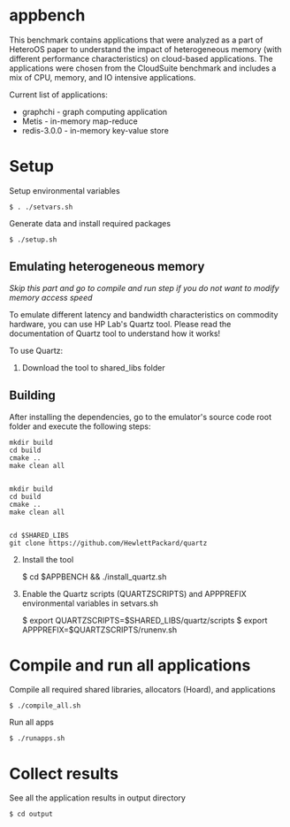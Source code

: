 # appbench
This benchmark contains applications that were analyzed as a part of HeteroOS paper to understand the 
impact of heterogeneous memory (with different performance characteristics) on cloud-based applications.
The applications were chosen from the CloudSuite benchmark and includes a mix of CPU, memory, and IO intensive 
applications. 

Current list of applications:

- graphchi - graph computing application
- Metis - in-memory map-reduce
- redis-3.0.0 - in-memory key-value store

# Setup 

Setup environmental variables


	$ . ./setvars.sh

Generate data and install required packages

	$ ./setup.sh


Emulating heterogeneous memory 
------------------------------

*Skip this part and go to compile and run step if you do not want to modify memory access speed*

To emulate different latency and bandwidth characteristics on commodity hardware, you can 
use HP Lab's Quartz tool. Please read the documentation of Quartz tool to understand how it works!

To use Quartz:

1. Download the tool to shared_libs folder

Building
--------
After installing the dependencies, go to the emulator's source code root folder
and execute the following steps:

    mkdir build
    cd build
    cmake ..
    make clean all


    mkdir build
    cd build
    cmake ..
    make clean all


    cd $SHARED_LIBS
    git clone https://github.com/HewlettPackard/quartz

2. Install the tool 

	$ cd $APPBENCH && ./install_quartz.sh

3. Enable the Quartz scripts (QUARTZSCRIPTS) and APPPREFIX environmental variables in setvars.sh

	$ export QUARTZSCRIPTS=$SHARED_LIBS/quartz/scripts
	$ export APPPREFIX=$QUARTZSCRIPTS/runenv.sh



# Compile and run all applications

Compile all required shared libraries, allocators (Hoard), and applications

	$ ./compile_all.sh

Run all apps

	$ ./runapps.sh

# Collect results

See all the application results in output directory

	$ cd output




